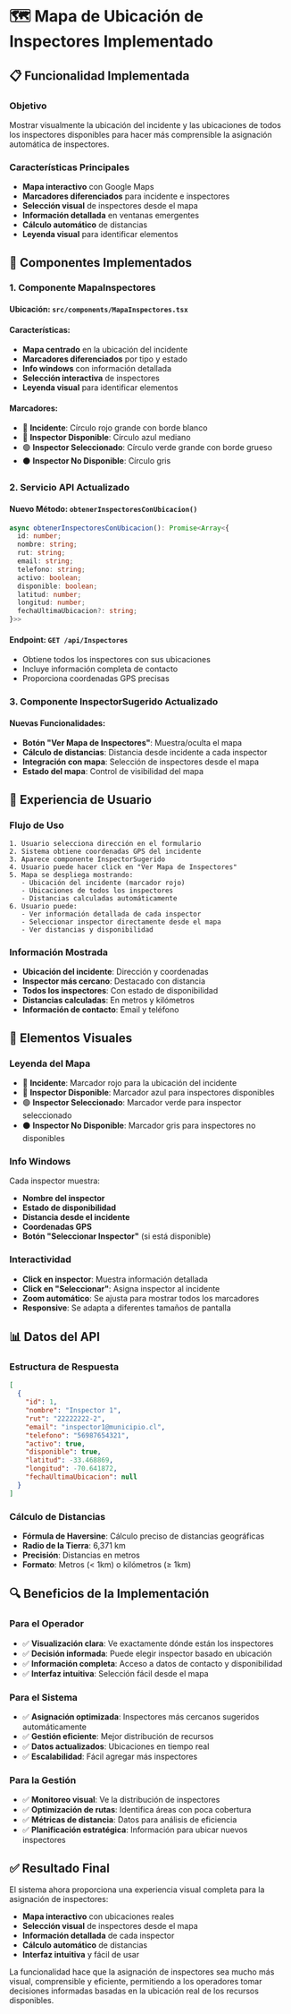 # 🗺️ Mapa de Ubicación de Inspectores Implementado

## 📋 Funcionalidad Implementada

### **Objetivo**
Mostrar visualmente la ubicación del incidente y las ubicaciones de todos los inspectores disponibles para hacer más comprensible la asignación automática de inspectores.

### **Características Principales**
- **Mapa interactivo** con Google Maps
- **Marcadores diferenciados** para incidente e inspectores
- **Selección visual** de inspectores desde el mapa
- **Información detallada** en ventanas emergentes
- **Cálculo automático** de distancias
- **Leyenda visual** para identificar elementos

## 🔧 Componentes Implementados

### **1. Componente MapaInspectores**

#### **Ubicación**: `src/components/MapaInspectores.tsx`

#### **Características**:
- **Mapa centrado** en la ubicación del incidente
- **Marcadores diferenciados** por tipo y estado
- **Info windows** con información detallada
- **Selección interactiva** de inspectores
- **Leyenda visual** para identificar elementos

#### **Marcadores**:
- 🔴 **Incidente**: Círculo rojo grande con borde blanco
- 🔵 **Inspector Disponible**: Círculo azul mediano
- 🟢 **Inspector Seleccionado**: Círculo verde grande con borde grueso
- ⚫ **Inspector No Disponible**: Círculo gris

### **2. Servicio API Actualizado**

#### **Nuevo Método**: `obtenerInspectoresConUbicacion()`

```typescript
async obtenerInspectoresConUbicacion(): Promise<Array<{
  id: number;
  nombre: string;
  rut: string;
  email: string;
  telefono: string;
  activo: boolean;
  disponible: boolean;
  latitud: number;
  longitud: number;
  fechaUltimaUbicacion?: string;
}>>
```

#### **Endpoint**: `GET /api/Inspectores`
- Obtiene todos los inspectores con sus ubicaciones
- Incluye información completa de contacto
- Proporciona coordenadas GPS precisas

### **3. Componente InspectorSugerido Actualizado**

#### **Nuevas Funcionalidades**:
- **Botón "Ver Mapa de Inspectores"**: Muestra/oculta el mapa
- **Cálculo de distancias**: Distancia desde incidente a cada inspector
- **Integración con mapa**: Selección de inspectores desde el mapa
- **Estado del mapa**: Control de visibilidad del mapa

## 🎯 Experiencia de Usuario

### **Flujo de Uso**
```
1. Usuario selecciona dirección en el formulario
2. Sistema obtiene coordenadas GPS del incidente
3. Aparece componente InspectorSugerido
4. Usuario puede hacer click en "Ver Mapa de Inspectores"
5. Mapa se despliega mostrando:
   - Ubicación del incidente (marcador rojo)
   - Ubicaciones de todos los inspectores
   - Distancias calculadas automáticamente
6. Usuario puede:
   - Ver información detallada de cada inspector
   - Seleccionar inspector directamente desde el mapa
   - Ver distancias y disponibilidad
```

### **Información Mostrada**
- **Ubicación del incidente**: Dirección y coordenadas
- **Inspector más cercano**: Destacado con distancia
- **Todos los inspectores**: Con estado de disponibilidad
- **Distancias calculadas**: En metros y kilómetros
- **Información de contacto**: Email y teléfono

## 🎨 Elementos Visuales

### **Leyenda del Mapa**
- 🔴 **Incidente**: Marcador rojo para la ubicación del incidente
- 🔵 **Inspector Disponible**: Marcador azul para inspectores disponibles
- 🟢 **Inspector Seleccionado**: Marcador verde para inspector seleccionado
- ⚫ **Inspector No Disponible**: Marcador gris para inspectores no disponibles

### **Info Windows**
Cada inspector muestra:
- **Nombre del inspector**
- **Estado de disponibilidad**
- **Distancia desde el incidente**
- **Coordenadas GPS**
- **Botón "Seleccionar Inspector"** (si está disponible)

### **Interactividad**
- **Click en inspector**: Muestra información detallada
- **Click en "Seleccionar"**: Asigna inspector al incidente
- **Zoom automático**: Se ajusta para mostrar todos los marcadores
- **Responsive**: Se adapta a diferentes tamaños de pantalla

## 📊 Datos del API

### **Estructura de Respuesta**
```json
[
  {
    "id": 1,
    "nombre": "Inspector 1",
    "rut": "22222222-2",
    "email": "inspector1@municipio.cl",
    "telefono": "56987654321",
    "activo": true,
    "disponible": true,
    "latitud": -33.468869,
    "longitud": -70.641872,
    "fechaUltimaUbicacion": null
  }
]
```

### **Cálculo de Distancias**
- **Fórmula de Haversine**: Cálculo preciso de distancias geográficas
- **Radio de la Tierra**: 6,371 km
- **Precisión**: Distancias en metros
- **Formato**: Metros (< 1km) o kilómetros (≥ 1km)

## 🔍 Beneficios de la Implementación

### **Para el Operador**
- ✅ **Visualización clara**: Ve exactamente dónde están los inspectores
- ✅ **Decisión informada**: Puede elegir inspector basado en ubicación
- ✅ **Información completa**: Acceso a datos de contacto y disponibilidad
- ✅ **Interfaz intuitiva**: Selección fácil desde el mapa

### **Para el Sistema**
- ✅ **Asignación optimizada**: Inspectores más cercanos sugeridos automáticamente
- ✅ **Gestión eficiente**: Mejor distribución de recursos
- ✅ **Datos actualizados**: Ubicaciones en tiempo real
- ✅ **Escalabilidad**: Fácil agregar más inspectores

### **Para la Gestión**
- ✅ **Monitoreo visual**: Ve la distribución de inspectores
- ✅ **Optimización de rutas**: Identifica áreas con poca cobertura
- ✅ **Métricas de distancia**: Datos para análisis de eficiencia
- ✅ **Planificación estratégica**: Información para ubicar nuevos inspectores

## ✅ Resultado Final

El sistema ahora proporciona una experiencia visual completa para la asignación de inspectores:

- **Mapa interactivo** con ubicaciones reales
- **Selección visual** de inspectores desde el mapa
- **Información detallada** de cada inspector
- **Cálculo automático** de distancias
- **Interfaz intuitiva** y fácil de usar

La funcionalidad hace que la asignación de inspectores sea mucho más visual, comprensible y eficiente, permitiendo a los operadores tomar decisiones informadas basadas en la ubicación real de los recursos disponibles.
